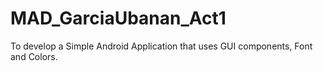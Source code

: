 # MAD_GarciaUbanan_Act1
To develop a Simple Android Application that uses GUI components, Font and Colors.

